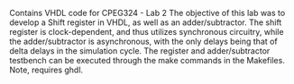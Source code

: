 Contains VHDL code for CPEG324 - Lab 2
The objective of this lab was to develop a Shift register in VHDL, as well as an adder/subtractor. 
The shift register is clock-dependent, and thus utilizes synchronous circuitry, while the adder/subtractor is asynchronous, with the only
delays being that of delta delays in the simulation cycle.
The register and adder/subtractor testbench can be executed through the make commands in the Makefiles.
Note, requires ghdl.
